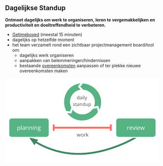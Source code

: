 ## Dagelijkse Standup

**Ontmoet dagelijks om werk te organiseren, leren te vergemakkelijken en productiviteit en doeltreffendheid te verbeteren.**

- [Getimeboxed](glossary:timebox) (meestal 15 minuten)
- dagelijks op hetzelfde moment
- het team verzamelt rond een zichtbaar projectmanagement board/tool om: 
    - dagelijks werk organiseren
    - aanpakken van belemmeringen/hindernissen
    - bestaande [overeenkomsten](glossary:agreement) aanpassen of ter plekke nieuwe overeenkomsten maken

![De dagelijkse standup is een essentiële bijeenkomst voor zelforganiserende teams.](img/meetings/planning-review-standup.png)